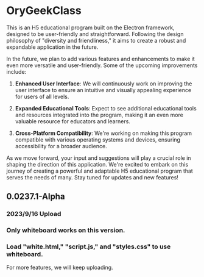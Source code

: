 # OryGeekClass
This is an H5 educational program built on the Electron framework, designed to be user-friendly and straightforward. Following the design philosophy of "diversity and friendliness," it aims to create a robust and expandable application in the future.

In the future, we plan to add various features and enhancements to make it even more versatile and user-friendly. Some of the upcoming improvements include:

1. **Enhanced User Interface**: We will continuously work on improving the user interface to ensure an intuitive and visually appealing experience for users of all levels.

2. **Expanded Educational Tools**: Expect to see additional educational tools and resources integrated into the program, making it an even more valuable resource for educators and learners.

3. **Cross-Platform Compatibility**: We're working on making this program compatible with various operating systems and devices, ensuring accessibility for a broader audience.


As we move forward, your input and suggestions will play a crucial role in shaping the direction of this application. We're excited to embark on this journey of creating a powerful and adaptable H5 educational program that serves the needs of many. Stay tuned for updates and new features!

## 0.0237.1-Alpha
### 2023/9/16 Upload
### Only whiteboard works on this version. 
### Load "white.html," "script.js," and "styles.css" to use whiteboard. 
For more features, we will keep uploading.
